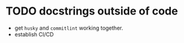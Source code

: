 # TODO docstrings outside of code

* get `husky` and `commitlint` working together.
* establish CI/CD